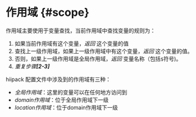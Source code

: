 # 作用域 {#scope}

作用域主要使用于变量查找，当前作用域中查找变量的规则为：

1. 如果当前作用域有这个变量，_返回_ 这个变量的值
2. 查找上一级作用域，如果上一级作用域中有这个变量，_返回_ 这个变量的值。
3. 否则，如果上一级作用域是全局作用域，_返回_ 变量名称（包括`$`符号\)。
4. _重复步骤_**_\[2-3\]_**

hiipack 配置文件中涉及到的作用域有三种：

* _全局作用域_：这里的变量可以在任何地方访问到
* _domain作用域_：位于全局作用域下一级
* _location作用域_：位于domain作用域下一级

